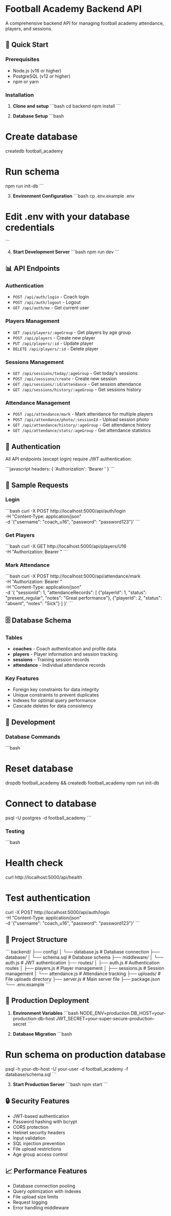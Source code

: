 # Football Academy Backend API

A comprehensive backend API for managing football academy attendance, players, and sessions.

## 🚀 Quick Start

### Prerequisites
- Node.js (v16 or higher)
- PostgreSQL (v12 or higher)
- npm or yarn

### Installation

1. **Clone and setup**
\`\`\`bash
cd backend
npm install
\`\`\`

2. **Database Setup**
\`\`\`bash
# Create database
createdb football_academy

# Run schema
npm run init-db
\`\`\`

3. **Environment Configuration**
\`\`\`bash
cp .env.example .env
# Edit .env with your database credentials
\`\`\`

4. **Start Development Server**
\`\`\`bash
npm run dev
\`\`\`

## 📊 API Endpoints

### Authentication
- `POST /api/auth/login` - Coach login
- `POST /api/auth/logout` - Logout
- `GET /api/auth/me` - Get current user

### Players Management
- `GET /api/players/:ageGroup` - Get players by age group
- `POST /api/players` - Create new player
- `PUT /api/players/:id` - Update player
- `DELETE /api/players/:id` - Delete player

### Sessions Management
- `GET /api/sessions/today/:ageGroup` - Get today's sessions
- `POST /api/sessions/create` - Create new session
- `GET /api/sessions/:id/attendance` - Get session attendance
- `GET /api/sessions/history/:ageGroup` - Get sessions history

### Attendance Management
- `POST /api/attendance/mark` - Mark attendance for multiple players
- `POST /api/attendance/photo/:sessionId` - Upload session photo
- `GET /api/attendance/history/:ageGroup` - Get attendance history
- `GET /api/attendance/stats/:ageGroup` - Get attendance statistics

## 🔐 Authentication

All API endpoints (except login) require JWT authentication:

\`\`\`javascript
headers: {
  'Authorization': 'Bearer <your-jwt-token>'
}
\`\`\`

## 📝 Sample Requests

### Login
\`\`\`bash
curl -X POST http://localhost:5000/api/auth/login \
  -H "Content-Type: application/json" \
  -d '{"username": "coach_u16", "password": "password123"}'
\`\`\`

### Get Players
\`\`\`bash
curl -X GET http://localhost:5000/api/players/U16 \
  -H "Authorization: Bearer <your-token>"
\`\`\`

### Mark Attendance
\`\`\`bash
curl -X POST http://localhost:5000/api/attendance/mark \
  -H "Authorization: Bearer <your-token>" \
  -H "Content-Type: application/json" \
  -d '{
    "sessionId": 1,
    "attendanceRecords": [
      {"playerId": 1, "status": "present_regular", "notes": "Great performance"},
      {"playerId": 2, "status": "absent", "notes": "Sick"}
    ]
  }'
\`\`\`

## 🗄️ Database Schema

### Tables
- **coaches** - Coach authentication and profile data
- **players** - Player information and session tracking
- **sessions** - Training session records
- **attendance** - Individual attendance records

### Key Features
- Foreign key constraints for data integrity
- Unique constraints to prevent duplicates
- Indexes for optimal query performance
- Cascade deletes for data consistency

## 🔧 Development

### Database Commands
\`\`\`bash
# Reset database
dropdb football_academy && createdb football_academy
npm run init-db

# Connect to database
psql -U postgres -d football_academy
\`\`\`

### Testing
\`\`\`bash
# Health check
curl http://localhost:5000/api/health

# Test authentication
curl -X POST http://localhost:5000/api/auth/login \
  -H "Content-Type: application/json" \
  -d '{"username": "coach_u16", "password": "password123"}'
\`\`\`

## 📁 Project Structure
\`\`\`
backend/
├── config/
│   └── database.js          # Database connection
├── database/
│   └── schema.sql           # Database schema
├── middleware/
│   └── auth.js              # JWT authentication
├── routes/
│   ├── auth.js              # Authentication routes
│   ├── players.js           # Player management
│   ├── sessions.js          # Session management
│   └── attendance.js        # Attendance tracking
├── uploads/                 # File uploads directory
├── server.js                # Main server file
├── package.json
└── .env.example
\`\`\`

## 🚀 Production Deployment

1. **Environment Variables**
\`\`\`bash
NODE_ENV=production
DB_HOST=your-production-db-host
JWT_SECRET=your-super-secure-production-secret
\`\`\`

2. **Database Migration**
\`\`\`bash
# Run schema on production database
psql -h your-db-host -U your-user -d football_academy -f database/schema.sql
\`\`\`

3. **Start Production Server**
\`\`\`bash
npm start
\`\`\`

## 🔒 Security Features

- JWT-based authentication
- Password hashing with bcrypt
- CORS protection
- Helmet security headers
- Input validation
- SQL injection prevention
- File upload restrictions
- Age group access control

## 📈 Performance Features

- Database connection pooling
- Query optimization with indexes
- File upload size limits
- Request logging
- Error handling middleware
